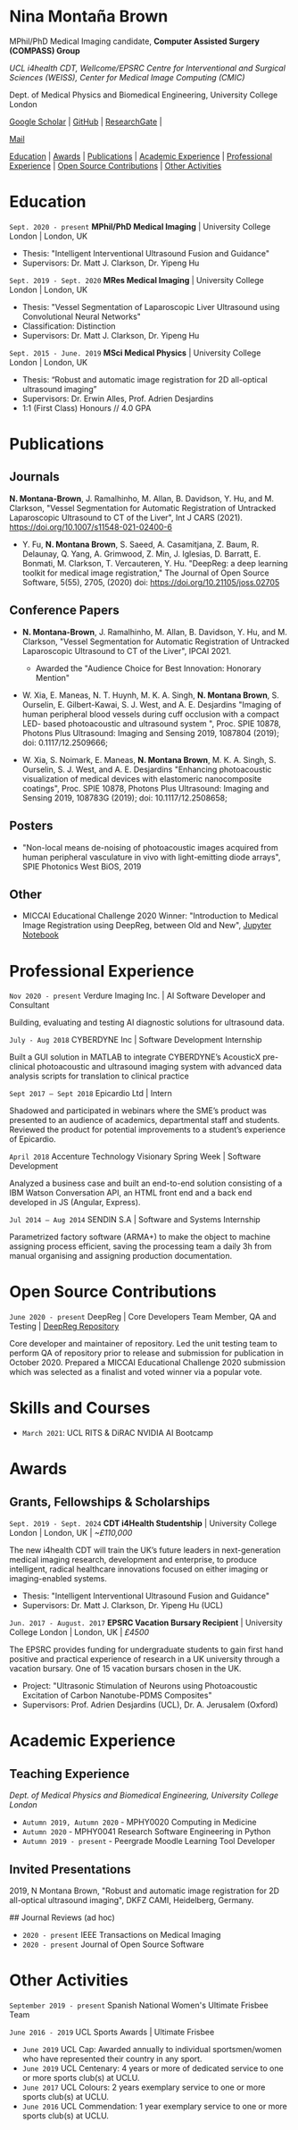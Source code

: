# Nina Montaña Brown
MPhil/PhD Medical Imaging candidate, **Computer Assisted Surgery (COMPASS) Group**

*UCL i4health CDT, Wellcome/EPSRC Centre for Interventional and Surgical Sciences (WEISS), Center for Medical Image Computing (CMIC)*

Dept. of Medical Physics and Biomedical Engineering, University College London

<div id="webaddress">
 <a href="https://scholar.google.com/citations?user=lCbkLx4AAAAJ&hl=en">Google Scholar</a> | <a href="https://github.com/NMontanaBrown">GitHub</a> | <a href="https://www.researchgate.net/profile/Nina_Montana_Brown">ResearchGate</a> | 
</div>

<a class="mailto" href="mailto:nina.brown.15@ucl.ac.uk">Mail</a>

[Education](#Education) | [Awards](#Awards) | [Publications](#Publications) | [Academic Experience](#Academic-Experience) | [Professional Experience](#Professional-Experience) | [Open Source Contributions](#Open-Source-Contributions) | [Other Activities](#Other-Activities)

# Education

`Sept. 2020 - present` **MPhil/PhD Medical Imaging** | University College London | London, UK
* Thesis: "Intelligent Interventional Ultrasound Fusion and Guidance"
* Supervisors: Dr. Matt J. Clarkson, Dr. Yipeng Hu

`Sept. 2019 - Sept. 2020` **MRes Medical Imaging** | University College London | London, UK
* Thesis: "Vessel Segmentation of Laparoscopic Liver Ultrasound using Convolutional Neural Networks"
* Classification: Distinction
* Supervisors: Dr. Matt J. Clarkson, Dr. Yipeng Hu

`Sept. 2015 - June. 2019` **MSci Medical Physics** | University College London | London, UK
* Thesis: “Robust and automatic image registration for 2D all-optical ultrasound imaging”
* Supervisors: Dr. Erwin Alles, Prof. Adrien Desjardins
* 1:1 (First Class) Honours // 4.0 GPA

# Publications

## Journals
**N. Montana-Brown**, J. Ramalhinho, M. Allan, B. Davidson, Y. Hu, and M. Clarkson, "Vessel Segmentation for Automatic Registration of Untracked Laparoscopic Ultrasound to CT of the Liver", Int J CARS (2021). https://doi.org/10.1007/s11548-021-02400-6

* Y. Fu, **N. Montana Brown**, S. Saeed, A. Casamitjana, Z. Baum, R. Delaunay, Q. Yang, A. Grimwood, Z. Min, J. Iglesias, D. Barratt, E. Bonmati, M. Clarkson, T. Vercauteren, Y. Hu. "DeepReg: a deep learning toolkit for medical image registration," The Journal of Open Source Software, 5(55), 2705, (2020) doi: https://doi.org/10.21105/joss.02705

## Conference Papers

* **N. Montana-Brown**, J. Ramalhinho, M. Allan, B. Davidson, Y. Hu, and M. Clarkson, "Vessel Segmentation for Automatic Registration of Untracked Laparoscopic Ultrasound to CT of the Liver", IPCAI 2021.
  * Awarded the "Audience Choice for Best Innovation: Honorary Mention"

* W. Xia, E. Maneas, N. T. Huynh, M. K. A. Singh, **N. Montana Brown**, S. Ourselin, E. Gilbert-Kawai, S. J. West, and A. E.
Desjardins "Imaging of human peripheral blood vessels during cuff occlusion with a compact LED- based photoacoustic and ultrasound system ", Proc. SPIE 10878, Photons Plus Ultrasound: Imaging and Sensing 2019, 1087804 (2019); doi:
0.1117/12.2509666;

* W. Xia, S. Noimark, E. Maneas, **N. Montana Brown**, M. K. A.
Singh, S. Ourselin, S. J. West, and A. E. Desjardins "Enhancing photoacoustic visualization of medical devices with elastomeric nanocomposite coatings", Proc. SPIE 10878, Photons Plus Ultrasound: Imaging and Sensing 2019, 108783G (2019); doi: 10.1117/12.2508658;

## Posters
* "Non-local means de-noising of photoacoustic images acquired from human peripheral vasculature in vivo with light-emitting diode arrays", SPIE Photonics West BiOS, 2019

## Other
* MICCAI Educational Challenge 2020 Winner: "Introduction to Medical Image Registration using DeepReg, between Old and New", [Jupyter Notebook](https://colab.research.google.com/github/DeepRegNet/DeepReg/blob/main/docs/Intro_to_Medical_Image_Registration.ipynb)

<!-- A list is also available [online](https://scholar.google.com/citations?user=lCbkLx4AAAAJ&hl=en) -->

# Professional Experience

`Nov 2020 - present` Verdure Imaging Inc. | AI Software Developer and Consultant

Building, evaluating and testing AI diagnostic solutions for ultrasound data.

`July - Aug 2018` CYBERDYNE Inc | Software Development Internship

Built a GUI solution in MATLAB to integrate CYBERDYNE’s AcousticX pre-clinical
photoacoustic and ultrasound imaging system with advanced data analysis scripts for translation to clinical practice

`Sept 2017 – Sept 2018` Epicardio Ltd | Intern

Shadowed and participated in webinars where the SME’s product was presented to an audience of
academics, departmental staff and students. Reviewed the product for potential improvements to a student’s experience of Epicardio.

`April 2018` Accenture Technology Visionary Spring Week | Software Development

Analyzed a business case and built an end-to-end solution consisting of a IBM Watson Conversation API, an HTML front end and a back end developed in JS (Angular, Express).

`Jul 2014 – Aug 2014` SENDIN S.A | Software and Systems Internship

Parametrized factory software (ARMA+) to make the object to machine assigning process efficient, saving the processing team a daily 3h from manual organising and assigning production documentation.

# Open Source Contributions
`June 2020 - present` DeepReg | Core Developers Team Member, QA and Testing | [DeepReg Repository](https://github.com/DeepRegNet/DeepReg)

Core developer and maintainer of repository. Led the unit testing team to perform QA of repository prior to release and submission for publication in October 2020. Prepared a MICCAI Educational Challenge 2020 submission which was selected as a finalist and voted winner via a popular vote.

# Skills and Courses
* `March 2021`:  UCL RITS & DiRAC NVIDIA AI Bootcamp

# Awards
## Grants, Fellowships & Scholarships
`Sept. 2019 - Sept. 2024` **CDT i4Health Studentship** | University College London | London, UK | *~£110,000*

The new i4health CDT will train the UK’s future leaders in next-generation medical imaging research, development and enterprise, to produce intelligent, radical healthcare innovations focused on either imaging or imaging-enabled systems.
* Thesis: "Intelligent Interventional Ultrasound Fusion and Guidance"
* Supervisors: Dr. Matt J. Clarkson, Dr. Yipeng Hu (UCL)

`Jun. 2017 - August. 2017` **EPSRC Vacation Bursary Recipient** | University College London | London, UK | *£4500*

The EPSRC provides funding for undergraduate students to gain first hand positive and practical experience of research in a UK university through a vacation bursary. One of 15 vacation bursars chosen in the UK.
* Project: "Ultrasonic Stimulation of Neurons using Photoacoustic Excitation of Carbon Nanotube-PDMS Composites"
* Supervisors: Prof. Adrien Desjardins (UCL), Dr. A. Jerusalem (Oxford)

# Academic Experience

## Teaching Experience

*Dept. of Medical Physics and Biomedical Engineering, University College London*

* `Autumn 2019, Autumn 2020` - MPHY0020 Computing in Medicine
* `Autumn 2020` - MPHY0041 Research Software Engineering in Python
* `Autumn 2019 - present` - Peergrade Moodle Learning Tool Developer

## Invited Presentations

2019, N Montana Brown, "Robust and automatic image registration for 2D all-optical ultrasound imaging", DKFZ CAMI, Heidelberg, Germany.

## Journal Reviews (ad hoc)
* `2020 - present` IEEE Transactions on Medical Imaging
* `2020 - present` Journal of Open Source Software

# Other Activities

`September 2019 - present` Spanish National Women's Ultimate Frisbee Team

`June 2016 - 2019` UCL Sports Awards | Ultimate Frisbee
* `June 2019` UCL Cap: Awarded annually to individual sportsmen/women who have represented their
country in any sport. 
* `June 2019` UCL Centenary: 4 years or more of dedicated service to one or more sports club(s) at UCLU.
* `June 2017` UCL Colours: 2 years exemplary service to one or more sports club(s) at UCLU. 
* `June 2016` UCL Commendation: 1 year exemplary service to one or more sports club(s) at UCLU. 
<!-- ### Footer

Last updated: 03/07/21 -->



